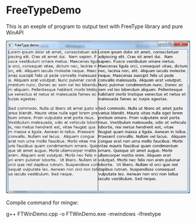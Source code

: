 # FreeTypeDemo

This is an exeple of program to output 
text with FreeType library and pure WinAPI



![Demo screenshot](https://github.com/zufari4/FreeTypeDemo/blob/master/FTWinDemo.bmp)


Compile command for mingw:
  
g++ FTWinDemo.cpp -o FTWinDemo.exe -mwindows -lfreetype
